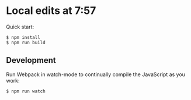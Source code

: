 # Local edits at 7:57

Quick start:

```
$ npm install
$ npm run build
````

## Development

Run Webpack in watch-mode to continually compile the JavaScript as you work:

```
$ npm run watch
```
